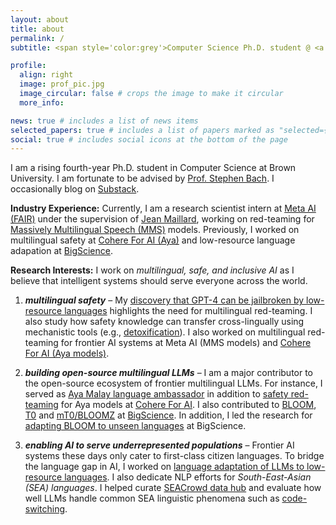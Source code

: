 ```yaml
---
layout: about
title: about
permalink: /
subtitle: <span style='color:grey'>Computer Science Ph.D. student @ <a href='https://cs.brown.edu/' style='color:#222222'>Brown University</a><br>Research Scientist Intern @ <a href='https://ai.meta.com/' style='color:#222222'>Meta AI (FAIR)</a>, Collaborator @ <a href='https://cohere.com/research' style='color:#222222'>Cohere For AI</a></span>

profile:
  align: right
  image: prof_pic.jpg
  image_circular: false # crops the image to make it circular
  more_info: 

news: true # includes a list of news items
selected_papers: true # includes a list of papers marked as "selected={true}"
social: true # includes social icons at the bottom of the page
---
```


I am a rising fourth-year Ph.D. student in Computer Science at Brown University. I am fortunate to be advised by [Prof. Stephen Bach](https://cs.brown.edu/people/sbach/). I occasionally blog on [Substack](https://newsletter.yongzx.io/). 

**Industry Experience:** Currently, I am a research scientist intern at [Meta AI (FAIR)](https://ai.meta.com/research/) under the supervision of [Jean Maillard](https://maillard.it/), working on red-teaming for [Massively Multilingual Speech (MMS)](https://ai.meta.com/blog/multilingual-model-speech-recognition/) models. Previously, I worked on multilingual safety at [Cohere For AI (Aya)](https://cohere.com/research/aya) and low-resource language adapation at [BigScience](https://bigscience.huggingface.co/). 

**Research Interests:** I work on *multilingual, safe, and inclusive AI* as I believe that intelligent systems should serve everyone across the world.
1. ***multilingual safety*** – My [discovery that GPT-4 can be jailbroken by low-resource languages](https://arxiv.org/abs/2310.02446) highlights the need for multilingual red-teaming. I also study how safety knowledge can transfer cross-lingually using mechanistic tools (e.g., [detoxification](https://arxiv.org/abs/2406.16235)). I also worked on multilingual red-teaming for frontier AI systems at Meta AI (MMS models) and [Cohere For AI (Aya models)](https://arxiv.org/abs/2402.07827).

2. ***building open-source multilingual LLMs*** – I am a major contributor to the open-source ecosystem of frontier multilingual LLMs. For instance, I served as [Aya Malay language ambassador](https://cohere.com/research/aya-contributors-test) in addition to [safety red-teaming](https://arxiv.org/abs/2402.07827) for Aya models at [Cohere For AI](https://cohere.com/research). I also contributed to [BLOOM](https://arxiv.org/abs/2211.05100), [T0](https://arxiv.org/abs/2110.08207) and [mT0/BLOOMZ](https://arxiv.org/abs/2211.01786) at [BigScience](https://bigscience.huggingface.co/). In addition, I led the research for [adapting BLOOM to unseen languages](https://arxiv.org/abs/2212.09535) at BigScience.

3. ***enabling AI to serve underrepresented populations*** – Frontier AI systems these days only cater to first-class citizen languages. To bridge the language gap in AI, I worked on [language adaptation of LLMs to low-resource languages](https://arxiv.org/abs/2212.09535). I also dedicate NLP efforts for *South-East-Asian (SEA) languages*. I helped curate [SEACrowd data hub](https://arxiv.org/abs/2406.10118) and evaluate how well LLMs handle common SEA linguistic phenomena such as [code-switching](https://arxiv.org/abs/2303.13592).